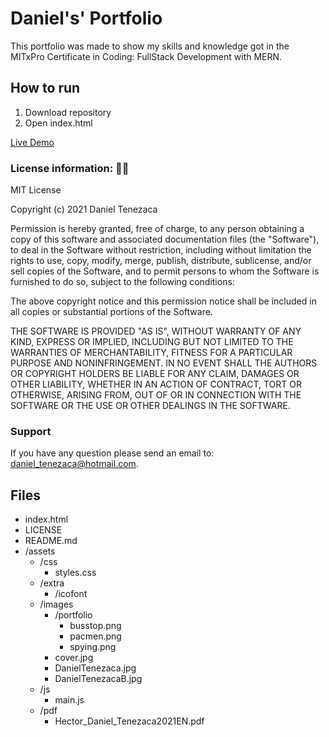 # Daniel's' Portfolio

This portfolio was made to show my skills and knowledge got in the MITxPro Certificate in Coding: FullStack Development with MERN.

## How to run

1. Download repository
2. Open index.html

[Live Demo](https://danthb.github.io/)

### License information: 👨‍⚖️

MIT License

Copyright (c) 2021 Daniel Tenezaca

Permission is hereby granted, free of charge, to any person obtaining a copy
of this software and associated documentation files (the "Software"), to deal
in the Software without restriction, including without limitation the rights
to use, copy, modify, merge, publish, distribute, sublicense, and/or sell
copies of the Software, and to permit persons to whom the Software is
furnished to do so, subject to the following conditions:

The above copyright notice and this permission notice shall be included in all
copies or substantial portions of the Software.

THE SOFTWARE IS PROVIDED "AS IS", WITHOUT WARRANTY OF ANY KIND, EXPRESS OR
IMPLIED, INCLUDING BUT NOT LIMITED TO THE WARRANTIES OF MERCHANTABILITY,
FITNESS FOR A PARTICULAR PURPOSE AND NONINFRINGEMENT. IN NO EVENT SHALL THE
AUTHORS OR COPYRIGHT HOLDERS BE LIABLE FOR ANY CLAIM, DAMAGES OR OTHER
LIABILITY, WHETHER IN AN ACTION OF CONTRACT, TORT OR OTHERWISE, ARISING FROM,
OUT OF OR IN CONNECTION WITH THE SOFTWARE OR THE USE OR OTHER DEALINGS IN THE
SOFTWARE.

### Support

If you have any question please send an email to: [daniel_tenezaca@hotmail.com](mailto:daniel_tenezaca@hotmail.com).

## Files

- index.html
- LICENSE
- README.md
- /assets
  - /css
    - styles.css
  - /extra
    - /icofont
  - /images
    - /portfolio
      - busstop.png
      - pacmen.png
      - spying.png
    - cover.jpg
    - DanielTenezaca.jpg
    - DanielTenezacaB.jpg
  - /js
    - main.js
  - /pdf
    - Hector_Daniel_Tenezaca2021EN.pdf
